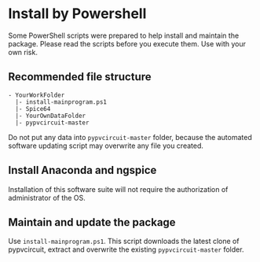# Install by Powershell

Some PowerShell scripts were prepared to help install and maintain the package.
Please read the scripts before you execute them. Use with your own risk.


## Recommended file structure

```
- YourWorkFolder
  |- install-mainprogram.ps1
  |- Spice64
  |- YourOwnDataFolder
  |- pypvcircuit-master
```

Do not put any data into ```pypvcircuit-master``` folder, 
because the automated software updating script may overwrite any file you created.


## Install Anaconda and ngspice


Installation of this software suite will not require the authorization of administrator of the OS.

## Maintain and update the package

Use ```install-mainprogram.ps1```. This script downloads the latest clone of pypvcircuit, 
extract and overwrite the existing ```pypvcircuit-master``` folder.